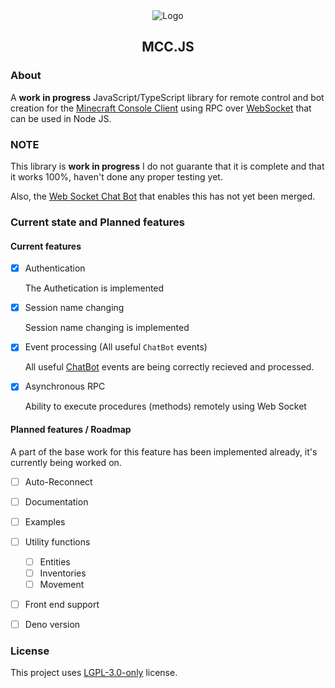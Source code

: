 <div align="center">

<img src="http://i.pics.rs/oo3pk.png" alt="Logo"/>

## MCC.JS

</div>

### About

A **work in progress** JavaScript/TypeScript library for remote control and bot creation for the [Minecraft Console Client](https://github.com/MCCTeam/Minecraft-Console-Client) using RPC over [WebSocket](https://en.wikipedia.org/wiki/WebSocket) that can be used in Node JS.

### NOTE

This library is **work in progress** I do not guarante that it is complete and that it works 100%, haven't done any proper testing yet.

Also, the [Web Socket Chat Bot](https://github.com/MCCTeam/Minecraft-Console-Client/pull/2126) that enables this has not yet been merged.

### Current state and Planned features

#### Current features

-   [x] Authentication

    The Authetication is implemented

-   [x] Session name changing

    Session name changing is implemented

-   [x] Event processing (All useful `ChatBot` events)

    All useful [ChatBot](https://github.com/MCCTeam/Minecraft-Console-Client/blob/master/MinecraftClient/Scripting/ChatBot.cs) events are being correctly recieved and processed.

-   [x] Asynchronous RPC

    Ability to execute procedures (methods) remotely using Web Socket

#### Planned features / Roadmap

A part of the base work for this feature has been implemented already, it's currently being worked on.

-   [ ] Auto-Reconnect

-   [ ] Documentation

-   [ ] Examples

-   [ ] Utility functions

    -   [ ] Entities
    -   [ ] Inventories
    -   [ ] Movement

-   [ ] Front end support

-   [ ] Deno version

### License

This project uses [LGPL-3.0-only](https://www.gnu.org/licenses/lgpl-3.0.html) license.
